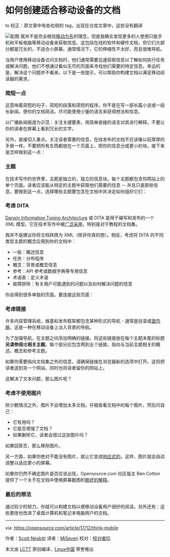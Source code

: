 如何创建适合移动设备的文档
=====
to 校正：原文章中有些右侧的 tag，出现在仓库文章中，这些没有翻译

![配图](https://opensource.com/sites/default/files/styles/image-full-size/public/lead-images/idea_innovation_mobile_phone.png?itok=RqVtvxkd)
我并不是完全相信[移动为先][1]的理念，但是我确实发现更多的人使用只能手机和平板电脑等移动设备来获取信息。这包括在线的软件和硬件文档，但它们大部分都是冗长的，不适合小屏幕。通常情况下，它的伸缩性不太好，而且很难导航。

当用户使用移动设备访问文档时，他们通常需要迅速获取信息以了解如何执行任务或解决问题，他们不想通过看似无尽的页面来寻找他们需要的特定信息。幸运的是，解决这个问题并不看来。以下是一些提示，可以帮助你构建文档以满足移动阅读器的需求。

### 简短一点

这意味着简短的句子，简短的段落和简短的程序。你不是在写一部长篇小说或一段长新闻。使你的文档简洁。尽可能使用少量的语言来获得想法和信息。

以广播新闻报道为示范：关注关键要素，用简单直接的语言对其进行解释。不要让你的读者在屏幕上看到冗长的文字。

另外，直接切入重点。关注读者需要的信息。在线发布的文档不应该像以前厚厚的手册一样。不要把所有东西都放在一个页面上，把你的信息分成更小的块。接下来是怎样做到这一点：

### 主题

在技术写作的世界里，主题是独立的，独立的信息块。每个主题都包含你网站上的单个页面。读者应该能从特定的主题中获取他们需要的信息 -- 并且只是那些信息。要做到这一点，选择哪些主题要包含在文档中并决定如何组织它们：

### 考虑 DITA

[Darwin Information Typing Architecture][2] 或 DITA 是用于编写和发布的一个 XML 模型。它在技术写作中被[广泛采用][3]，特别是对于教程的文档集。

我并不是建议你将文档转换为 XML（除非你真的想）。相反，考虑将 DITA 的不同类型主题的概念应用到你的文档中：

* 一般：概述信息
* 任务：分布程序
* 概念：背景或概念信息
* 参考：API 参考或数据字典等专用信息
* 术语表：定义术语
* 故障排除：有关用户可能遇到的问题以及如何解决问题的信息

你会得到很多单独的页面。要连接这些页面：

### 考虑链接

许多内容管理系统，维基和发布框架都包含某种形式的导航 - 通常是目录或[面包屑][4]，这是一种在移动设备上淡入背景的导航。

为了加强导航，在主题之间添加明确的链接。将这些链接放在每个主题末尾的标题**另请参阅**或**相关主题**。每个部分应包含两到五个链接，指向与当前主题相关的概述，概念和参考主题。

如果你需要指向文档集之外的信息，请确保链接在浏览器新的选项中打开。这将把读者送到另一个网站，同时也将读者留你的网站上。

这解决了文本问题，那么图片呢？

### 考虑不使用图片

除少数情况之外，图片不会增加太多文档。仔细查看文档中的每个图片，然后问自己：

* 它有用吗？
* 它是否增强了文档？
* 如果删除它，读者会错过这张图片吗？

如果回答否，那么移除图片。

另一方面，如果你绝对不能没有图片，就让它变成[响应式的][5]。这样，图片就会自动调整以适应更小的屏幕。

如果你仍然不确定图片是否应该出现，Opensource.com 社区版主 Ben Cotton 提供了一个关于在文档中使用屏幕截图的[极好的解释][6]。

### 最后的想法

通过较少的努力，你就可以构建文档以便移动设备用户很好的阅读。另外还有：这些更改也改进了桌面计算机和笔记本电脑用户的文档。


--------------------------------------------------------------------------------

via: https://opensource.com/article/17/12/think-mobile

作者：[Scott Nesbitt][a]
译者：[MjSeven](https://github.com/MjSeven)
校对：[校对者ID](https://github.com/校对者ID)

本文由 [LCTT](https://github.com/LCTT/TranslateProject) 原创编译，[Linux中国](https://linux.cn/) 荣誉推出

[a]:https://opensource.com/users/chrisshort
[1]:https://www.uxmatters.com/mt/archives/2012/03/mobile-first-what-does-it-mean.php
[2]:https://en.wikipedia.org/wiki/Darwin_Information_Typing_Architecture
[3]:http://dita.xml.org/book/list-of-organizations-using-dita
[4]:https://en.wikipedia.org/wiki/Breadcrumb_(navigation)
[5]:https://en.wikipedia.org/wiki/Responsive_web_design
[6]:https://opensource.com/business/15/9/when-does-your-documentation-need-screenshots
